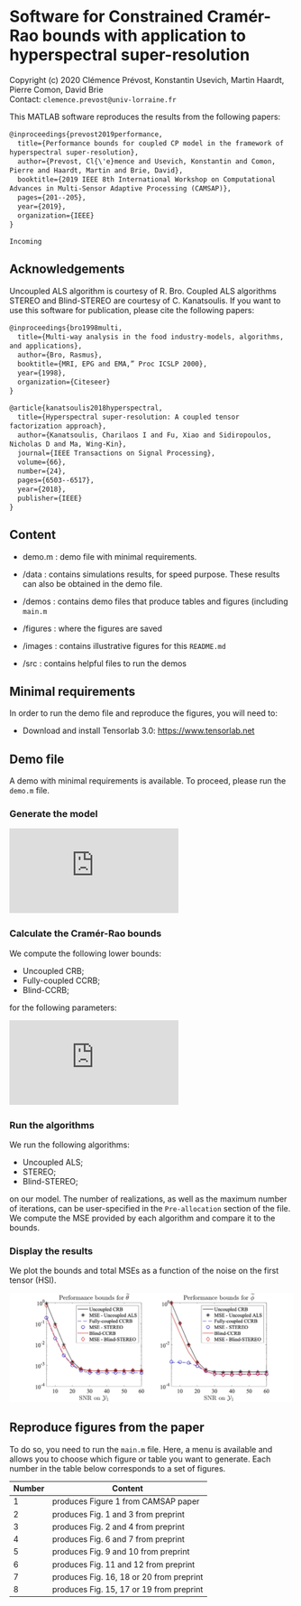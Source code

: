 # Software for Constrained Cramér-Rao bounds with application to hyperspectral super-resolution

Copyright (c) 2020 Clémence Prévost, Konstantin Usevich, Martin Haardt, Pierre Comon, David Brie <br>
Contact: ```clemence.prevost@univ-lorraine.fr```

This MATLAB software reproduces the results from the following papers:

```
@inproceedings{prevost2019performance,
  title={Performance bounds for coupled CP model in the framework of hyperspectral super-resolution},
  author={Prevost, Cl{\'e}mence and Usevich, Konstantin and Comon, Pierre and Haardt, Martin and Brie, David},
  booktitle={2019 IEEE 8th International Workshop on Computational Advances in Multi-Sensor Adaptive Processing (CAMSAP)},
  pages={201--205},
  year={2019},
  organization={IEEE}
}
```

```
Incoming
```

## Acknowledgements

Uncoupled ALS algorithm is courtesy of R. Bro.
Coupled ALS algorithms STEREO and Blind-STEREO are courtesy of C. Kanatsoulis. If you want to use this software for publication, please cite the following papers:
```
@inproceedings{bro1998multi,
  title={Multi-way analysis in the food industry-models, algorithms, and applications},
  author={Bro, Rasmus},
  booktitle={MRI, EPG and EMA,” Proc ICSLP 2000},
  year={1998},
  organization={Citeseer}
}
```

```
@article{kanatsoulis2018hyperspectral,
  title={Hyperspectral super-resolution: A coupled tensor factorization approach},
  author={Kanatsoulis, Charilaos I and Fu, Xiao and Sidiropoulos, Nicholas D and Ma, Wing-Kin},
  journal={IEEE Transactions on Signal Processing},
  volume={66},
  number={24},
  pages={6503--6517},
  year={2018},
  publisher={IEEE}
}
``` 

## Content

 - demo.m : demo file with minimal requirements.
 
 - /data : contains simulations results, for speed purpose. These results can also be obtained in the demo file.
 
 - /demos : contains demo files that produce tables and figures (including ```main.m```

 - /figures : where the figures are saved
 
 - /images : contains illustrative figures for this ```README.md```
 
 - /src : contains helpful files to run the demos

## Minimal requirements

In order to run the demo file and reproduce the figures, you will need to:
- Download and install Tensorlab 3.0: https://www.tensorlab.net

## Demo file
 
 A demo with minimal requirements is available. To proceed, please run the ```demo.m``` file.
 
### Generate the model
 
 ![equation](https://latex.codecogs.com/gif.latex?%5Cbegin%7Balign*%7D%20%5Cbegin%7Bcases%7D%20%7B%5Cmathcal%7BY%7D%7D_1%20%26%3D%20%5B%5C%21%5B%5Cmathbf%7BA%7D_1%2C%5Cmathbf%7BB%7D_1%2C%5Cmathbf%7BC%7D_1%5D%5C%21%5D%20&plus;%20%5Cmathcal%7BE%7D_1%2C%5C%5C%20%7B%5Cmathcal%7BY%7D%7D_2%20%26%3D%20%5B%5C%21%5B%5Cmathbf%7BA%7D_2%2C%5Cmathbf%7BB%7D_2%2C%5Cmathbf%7BC%7D_2%5D%5C%21%5D%20&plus;%20%5Cmathcal%7BE%7D_2%2C%5C%5C%20%5Cend%7Bcases%7D%20%5Cend%7Balign*%7D%20%5Cbegin%7Balign*%7D%20%5Cquad%5Ctext%7B%20s.%20to%20%7D%5Cmathbf%7BA%7D_1%20%3D%20%5Cmathbf%7BP%7D%5Cmathbf%7BA%7D_2%5Ccdot%5Cmathbf%7B%5Calpha%7D%5E%7B-1%7D%2C%20%5Cmathbf%7BB%7D_1%20%3D%20%5Cmathbf%7BQ%7D%5Cmathbf%7BB%7D_2%5Ccdot%5Cmathbf%7B%5Cbeta%7D%5E%7B-1%7D%2C%5Cnonumber%5C%5C%20%5Cmathbf%7BC%7D_2%20%3D%5Cmathbf%7BR%7D%5Cmathbf%7BC%7D_1%5Ccdot%28%5Cmathbf%7B%5Calpha%5Cbeta%7D%29%5E%7B-1%7D%5Cnonumber%20%5Cend%7Balign*%7D)
 
 ### Calculate the Cramér-Rao bounds
 
 We compute the following lower bounds:
 - Uncoupled CRB;
 - Fully-coupled CCRB;
 - Blind-CCRB;
 
 for the following parameters:
 
 ![equation](https://latex.codecogs.com/gif.latex?%5Cbegin%7Balign*%7D%20%7B%5Cwidetilde%7B%5Cmathbf%7B%5Ctheta%7D%7D%7D%5E%7BT%7D%20%26%3D%20%5Cbegin%7Bbmatrix%7D%5Ctext%7Bvec%7D%28%7B%28%5Cmathbf%7BA%7D_2%29_%7B2%3AI%2C%3A%7D%7D%29%5E%7BT%7D%20%26%20%5Ctext%7Bvec%7D%28%7B%28%5Cmathbf%7BB%7D_2%29_%7B2%3AJ%2C%3A%7D%7D%29%5E%7BT%7D%20%26%20%5Ctext%7Bvec%7D%28%5Cmathbf%7BC%7D_1%29%5E%7BT%7D%5Cend%7Bbmatrix%7D%2C%20%5C%5C%20%7B%5Cwidetilde%7B%5Cmathbf%7B%5Cphi%7D%7D%7D%5E%7BT%7D%20%26%3D%20%5Cbegin%7Bbmatrix%7D%5Ctext%7Bvec%7D%28%7B%28%5Cmathbf%7BA%7D_1%29_%7B2%3AI_H%2C%3A%7D%7D%29%5E%7BT%7D%20%26%20%5Ctext%7Bvec%7D%28%7B%28%5Cmathbf%7BB%7D_1%29_%7B2%3AJ_H%2C%3A%7D%7D%29%5E%7BT%7D%20%26%20%5Ctext%7Bvec%7D%28%5Cmathbf%7BC%7D_2%29%5E%7BT%7D%5Cend%7Bbmatrix%7D.%20%5Cend%7Balign*%7D)
 
  ### Run the algorithms
  
  We run the following algorithms:
  - Uncoupled ALS;
  - STEREO;
  - Blind-STEREO;
  
  on our model.
  The number of realizations, as well as the maximum number of iterations, can be user-specified in the ```Pre-allocation``` section of the file.
  We compute the MSE provided by each algorithm and compare it to the bounds.

  ### Display the results 
  
  We plot the bounds and total MSEs as a function of the noise on the first tensor (HSI).
  
  <img src="images/results.jpg?raw=true"/>
  
  ## Reproduce figures from the paper
  
  To do so, you need to run the ```main.m``` file. Here, a menu is available and allows you to choose which figure or table you want to generate. Each number in the table below corresponds to a set of figures.

| Number | Content                                        |
|--------|------------------------------------------------|
| 1      | produces Figure 1 from CAMSAP paper            |
| 2      | produces Fig. 1 and 3 from preprint            |
| 3      | produces Fig. 2 and 4 from preprint            |
| 4      | produces Fig. 6 and 7 from preprint            |
| 5      | produces Fig. 9 and 10 from preprint           |
| 6      | produces Fig. 11 and 12 from preprint          |
| 7      | produces Fig. 16, 18 or 20 from preprint       |
| 8      | produces Fig. 15, 17 or 19 from preprint       |

